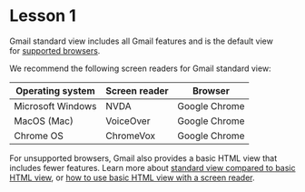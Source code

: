 # Lesson 1

Gmail standard view includes all Gmail features and is the default view for [supported
browsers](https://support.google.com/mail/answer/6557).

We recommend the following screen readers for Gmail standard view:

| Operating system  | Screen reader | Browser       |
| ----------------- | ------------- | ------------- |
| Microsoft Windows | NVDA          | Google Chrome |
| MacOS (Mac)       | VoiceOver     | Google Chrome |
| Chrome OS         | ChromeVox     | Google Chrome |

For unsupported browsers, Gmail also provides a basic HTML view that
includes fewer features. Learn more about [standard view compared to
basic HTML view](https://support.google.com/mail/answer/15049), or [how
to use basic HTML view with a screen
reader](https://support.google.com/mail/answer/146375).
